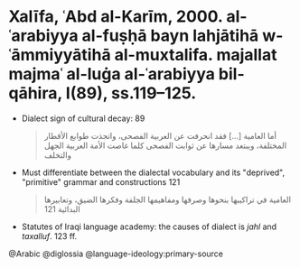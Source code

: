 # Xalīfa, ʿAbd al-Karīm, 2000. al-ʿarabiyya al-fuṣḥā bayn lahjātihā w-ʿāmmiyyātihā al-muxtalifa.  majallat majmaʿ al-luġa al-ʿarabiyya bil-qāhira, I(89), ss.119–125.

- Dialect sign of cultural decay: 89

  > أما العامية [...] فقد انحرفت عن العربية الفصحى، واتجذت طوابع الأقطار المختلفة، ويبتعد مسارها عن ثوابت الفصحى كلما غاصت الأمة العربية الجهل والتخلف

- Must differentiate between the dialectal vocabulary and its "deprived", "primitive" grammar and constructions 121

  > العامية في تراكيبها بنحوها وصرفها ومفاهيمها الجلفة وفكرها الضيق، وتعابيرها البدائية 121

- Statutes of Iraqi language academy: the causes of dialect is *jahl* and *taxalluf*. 123 ff. 

@Arabic
@diglossia
@language-ideology:primary-source

